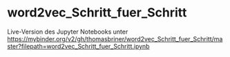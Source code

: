 # word2vec_Schritt_fuer_Schritt

Live-Version des Jupyter Notebooks unter https://mybinder.org/v2/gh/thomasbriner/word2vec_Schritt_fuer_Schritt/master?filepath=word2vec_Schritt_fuer_Schritt.ipynb
